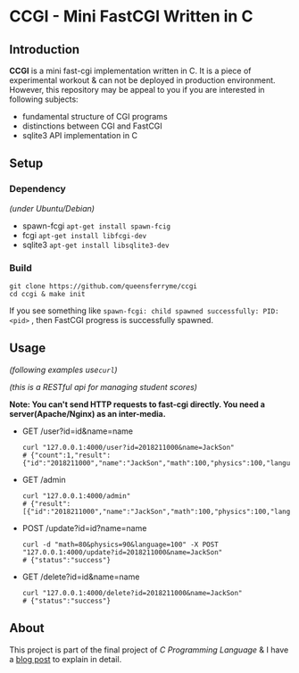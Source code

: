 # CCGI - Mini FastCGI Written in C

## Introduction

**CCGI** is a mini fast-cgi implementation written in C. It is a piece of experimental workout & can not be deployed in production environment. However, this repository may be appeal to you if you are interested in following subjects:

- fundamental structure of CGI programs
- distinctions between CGI and FastCGI
- sqlite3 API implementation in C

## Setup

### Dependency

*(under Ubuntu/Debian)*

- spawn-fcgi `apt-get install spawn-fcig`
- fcgi `apt-get install libfcgi-dev`
- sqlite3 `apt-get install libsqlite3-dev`

### Build

```shell
git clone https://github.com/queensferryme/ccgi
cd ccgi & make init
```

If you see something like `spawn-fcgi: child spawned successfully: PID: <pid>` , then FastCGI progress is successfully spawned.

## Usage

*(following examples use`curl`)*

*(this is a RESTful api for managing student scores)*

**Note: You can't send HTTP requests to fast-cgi directly. You need a server(Apache/Nginx) as an inter-media.**

- GET /user?id=id&name=name

  ```shell
  curl "127.0.0.1:4000/user?id=2018211000&name=JackSon"
  # {"count":1,"result":{"id":"2018211000","name":"JackSon","math":100,"physics":100,"language":100}
  ```

- GET /admin

  ```shell
  curl "127.0.0.1:4000/admin"
  # {"result":[{"id":"2018211000","name":"JackSon","math":100,"physics":100,"language":100},...],"count":5}
  ```

- POST /update?id=id?name=name

  ```shell
  curl -d "math=80&physics=90&language=100" -X POST "127.0.0.1:4000/update?id=2018211000&name=JackSon"
  # {"status":"success"}
  ```

- GET /delete?id=id&name=name

  ```shell
  curl "127.0.0.1:4000/delete?id=2018211000&name=JackSon"
  # {"status":"success"}
  ```


## About

This project is part of the final project of *C Programming Language* & I have a [blog post](https://queensferry.coding.me/2018/12/30/%E5%88%9D%E6%AD%A5%E8%AE%A4%E8%AF%86CGI-FastCGI%EF%BC%9A%E5%9F%BA%E6%9C%AC%E6%9E%B6%E6%9E%84%E4%B8%8EC%E8%AF%AD%E8%A8%80%E5%AE%9E%E7%8E%B0/) to explain in detail.